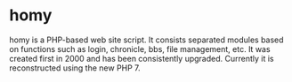 # homy
homy is a PHP-based web site script.
It consists separated modules based on functions such as login, chronicle, bbs, file management, etc.
It was created first in 2000 and has been consistently upgraded.
Currently it is reconstructed using the new PHP 7.
